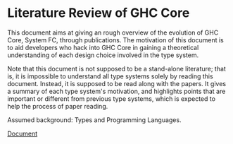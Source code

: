 # Literature Review of GHC Core

This document aims at giving an rough overview of the evolution of GHC Core,
System FC, through publications. The motivation of this document is to aid
developers who hack into GHC Core in gaining a theoretical understanding of each
design choice involved in the type system.

Note that this document is not supposed to be a stand-alone literature; that is,
it is impossible to understand all type systems solely by reading this document.
Instead, it is supposed to be read along with the papers. It gives a summary of
each type system's motivation, and highlights points that are important or
different from previous type systems, which is expected to help the process of
paper reading.

Assumed background: Types and Programming Languages.

[Document](./doc/doc.pdf)

